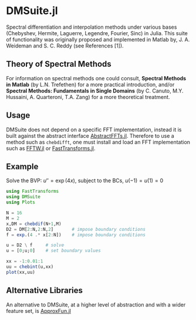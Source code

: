 # DMSuite.jl

Spectral differentiation and interpolation methods under various bases (Chebyshev, Hermite, Laguerre, Legendre, Fourier, Sinc) in Julia. This suite of functionality was originally proposed and implemented in Matlab by, J. A. Weideman and S. C. Reddy (see References [1]).

## Theory of Spectral Methods

For information on spectral methods one could consult, __Spectral Methods in Matlab__ (by L.N. Trefethen) for a more practical introduction, and/or __Spectral Methods: Fundamentals in Single Domains__ (by C. Canuto, M.Y. Hussaini, A. Quarteroni, T.A. Zang) for a more theoretical treatment.

## Usage

DMSuite does not depend on a specific FFT implementation, instead it is built against the abstract interface [AbstractFFTs.jl](https://github.com/JuliaMath/AbstractFFTs.jl). Therefore to use a method such as `chebdifft`, one must install and load an FFT implementation such as [FFTW.jl](https://github.com/JuliaMath/FFTW.jl) or [FastTransforms.jl](https://github.com/JuliaApproximation/FastTransforms.jl).

## Example

Solve the BVP: $u'' = \exp(4x)$, subject to the BCs,  $u(-1)=u(1)=0$
```julia
using FastTransforms
using DMSuite
using Plots

N = 16
M = 2
x,DM = chebdif(N+1,M)
D2 = DM[2:N,2:N,2]       # impose boundary conditions
f = exp.(4 .* x[2:N])    # impose boundary conditions

u = D2 \ f     # solve
u = [0;u;0]    # set boundary values

xx = -1:0.01:1
uu = chebint(u,xx)
plot(xx,uu)
```

## Alternative Libraries

An alternative to DMSuite, at a higher level of abstraction and with a wider feature set, is [ApproxFun.jl](https://juliaapproximation.github.io/ApproxFun.jl/latest/)